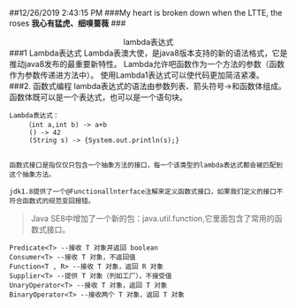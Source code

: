 ##12/26/2019 2:43:15 PM 
###My heart is broken down when the LTTE, the roses
**我心有猛虎、细嗅蔷薇**
###<center>lambda表达式</center>
###1 Lambda表达式
	Lambda表澳大使，是java8版本支持的新的语法格式，它是推动java8发布的最重要新特性。
	Lambda允许吧函数作为一个方法的参数（函数作为参数传递进方法中）。
	使用Lambda1表达式可以使代码更加简洁紧凑。
###2. 函数式编程
	lambda表达式的语法由参数列表、箭头符号->和函数体组成。函数体既可以是一个表达式，也可以是一个语句块。
	
	Lambda表达式：
		（int a,int b) -> a+b
		 () -> 42
		 (String s) -> {System.out.println(s);}	

	
	函数式接口是指仅仅只包含一个抽象方法的接口，每一个该类型的lambda表达式都会被匹配到这个抽象方法。

	jdk1.8提供了一个@Functionallnterface注解来定义函数式接口，如果我们定义的接口不符合函数式的规范变回报错。

>Java SE8中增加了一个新的包：java.util.function,它里面包含了常用的函数式接口。

	Predicate<T> --接收 T 对象并返回 boolean
	Consumer<T> --接收 T 对象，不返回值
	Function<T , R> --接收 T 对象，返回 R 对象
	Supplier<T> --提供 T 对象（列如工厂），不接受值
	UnaryOperator<T> --接收 T 对象，返回 T 对象
	BinaryOperator<T> --接收两个 T 对象，返回 T 对象 